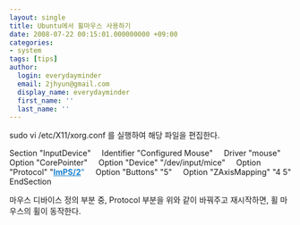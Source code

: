 ```yaml
---
layout: single
title: Ubuntu에서 휠마우스 사용하기
date: 2008-07-22 00:15:01.000000000 +09:00
categories:
- system
tags: [tips]
author:
  login: everydayminder
  email: 2jhyun@gmail.com
  display_name: everydayminder
  first_name: ''
  last_name: ''
---
```

sudo vi /etc/X11/xorg.conf 를 실행하여
해당 파일을 편집한다.

Section "InputDevice"
&nbsp; &nbsp; Identifier "Configured Mouse"
&nbsp; &nbsp; Driver "mouse"
&nbsp; &nbsp; Option "CorePointer"
&nbsp; &nbsp; Option "Device" "/dev/input/mice"
&nbsp; &nbsp; Option "Protocol" "<font color="#177fcd"><u><strong>ImPS/2</strong></u>"</font>
&nbsp; &nbsp; Option "Buttons" "5"
&nbsp; &nbsp; Option "ZAxisMapping" "4 5"
EndSection

마우스 디바이스 정의 부분 중, Protocol 부분을 위와 같이
바꿔주고 재시작하면, 휠 마우스의 휠이 동작한다.

